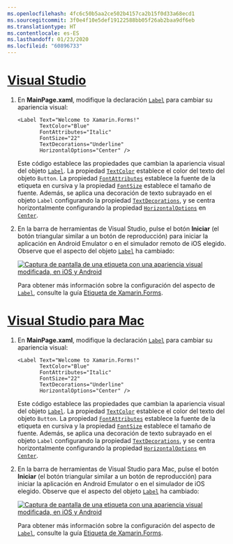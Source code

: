 ```yaml
---
ms.openlocfilehash: 4fc6c50b5aa2ce502b4157ca2b15f0d33a68ecd1
ms.sourcegitcommit: 3f0e4f10e5def19122588bb05f26ab2baa9df6eb
ms.translationtype: HT
ms.contentlocale: es-ES
ms.lasthandoff: 01/23/2020
ms.locfileid: "60896733"
---
```

# <a name="visual-studiotabvswin"></a>[Visual Studio](#tab/vswin)

1. En **MainPage.xaml**, modifique la declaración [`Label`](xref:Xamarin.Forms.Label) para cambiar su apariencia visual:

    ```xaml
    <Label Text="Welcome to Xamarin.Forms!"
           TextColor="Blue"
           FontAttributes="Italic"
           FontSize="22"
           TextDecorations="Underline"
           HorizontalOptions="Center" />
    ```

    Este código establece las propiedades que cambian la apariencia visual del objeto [`Label`](xref:Xamarin.Forms.Label). La propiedad [`TextColor`](xref:Xamarin.Forms.Label.TextColor) establece el color del texto del objeto `Button`. La propiedad [`FontAttributes`](xref:Xamarin.Forms.Label.FontAttributes) establece la fuente de la etiqueta en cursiva y la propiedad [`FontSize`](xref:Xamarin.Forms.Label.FontSize) establece el tamaño de fuente. Además, se aplica una decoración de texto subrayado en el objeto `Label` configurando la propiedad [`TextDecorations`](xref:Xamarin.Forms.Label.TextDecorations), y se centra horizontalmente configurando la propiedad [`HorizontalOptions`](xref:Xamarin.Forms.View.HorizontalOptions) en [`Center`](xref:Xamarin.Forms.LayoutOptions.Center).

1. En la barra de herramientas de Visual Studio, pulse el botón **Iniciar** (el botón triangular similar a un botón de reproducción) para iniciar la aplicación en Android Emulator o en el simulador remoto de iOS elegido. Observe que el aspecto del objeto [`Label`](xref:Xamarin.Forms.Label) ha cambiado:

    [![Captura de pantalla de una etiqueta con una apariencia visual modificada, en iOS y Android](../images/change-label-appearance.png "Etiqueta con apariencia cambiada")](../images/change-label-appearance-large.png#lightbox "Etiqueta con apariencia cambiada")

    Para obtener más información sobre la configuración del aspecto de [`Label`](xref:Xamarin.Forms.Label), consulte la guía [Etiqueta de Xamarin.Forms](~/xamarin-forms/user-interface/text/label.md).

# <a name="visual-studio-for-mactabvsmac"></a>[Visual Studio para Mac](#tab/vsmac)

1. En **MainPage.xaml**, modifique la declaración [`Label`](xref:Xamarin.Forms.Label) para cambiar su apariencia visual:

    ```xaml
    <Label Text="Welcome to Xamarin.Forms!"
           TextColor="Blue"
           FontAttributes="Italic"
           FontSize="22"
           TextDecorations="Underline"
           HorizontalOptions="Center" />
    ```

    Este código establece las propiedades que cambian la apariencia visual del objeto [`Label`](xref:Xamarin.Forms.Label). La propiedad [`TextColor`](xref:Xamarin.Forms.Label.TextColor) establece el color del texto del objeto `Button`. La propiedad [`FontAttributes`](xref:Xamarin.Forms.Label.FontAttributes) establece la fuente de la etiqueta en cursiva y la propiedad [`FontSize`](xref:Xamarin.Forms.Label.FontSize) establece el tamaño de fuente. Además, se aplica una decoración de texto subrayado en el objeto `Label` configurando la propiedad [`TextDecorations`](xref:Xamarin.Forms.Label.TextDecorations), y se centra horizontalmente configurando la propiedad [`HorizontalOptions`](xref:Xamarin.Forms.View.HorizontalOptions) en [`Center`](xref:Xamarin.Forms.LayoutOptions.Center).

1. En la barra de herramientas de Visual Studio para Mac, pulse el botón **Iniciar** (el botón triangular similar a un botón de reproducción) para iniciar la aplicación en Android Emulator o en el simulador de iOS elegido. Observe que el aspecto del objeto [`Label`](xref:Xamarin.Forms.Label) ha cambiado:

    [![Captura de pantalla de una etiqueta con una apariencia visual modificada, en iOS y Android](../images/change-label-appearance.png "Etiqueta con apariencia cambiada")](../images/change-label-appearance-large.png#lightbox "Etiqueta con apariencia cambiada")

    Para obtener más información sobre la configuración del aspecto de [`Label`](xref:Xamarin.Forms.Label), consulte la guía [Etiqueta de Xamarin.Forms](~/xamarin-forms/user-interface/text/label.md).
